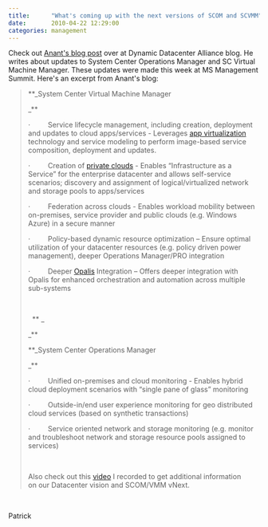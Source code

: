 ```yaml
---
title:      "What's coming up with the next versions of SCOM and SCVMM"
date:       2010-04-22 12:29:00
categories: management
---
```

Check out [Anant's blog post](http://blogs.technet.com/ddcalliance/archive/2010/04/22/what-s-coming-up-with-the-next-versions-of-scom-and-vmm.aspx "Anant's blog post") over at Dynamic Datacenter Alliance blog. He writes about updates to System Center Operations Manager and SC Virtual Machine Manager. These updates were made this week at MS Management Summit. Here's an excerpt from Anant's blog: 

> **_System Center Virtual Machine Manager
> 
> _**
> 
> ·         Service lifecycle management, including creation, deployment and updates to cloud apps/services - Leverages [app virtualization](http://www.microsoft.com/systemcenter/appv/dynamic.mspx) technology and service modeling to perform image-based service composition, deployment and updates. 
> 
> ·         Creation of [private clouds](http://www.microsoft.com/virtualization/en/us/cloud-computing.aspx) \- Enables “Infrastructure as a Service” for the enterprise datacenter and allows self-service scenarios; discovery and assignment of logical/virtualized network and storage pools to apps/services
> 
> ·         Federation across clouds - Enables workload mobility between on-premises, service provider and public clouds (e.g. Windows Azure) in a secure manner 
> 
> ·         Policy-based dynamic resource optimization – Ensure optimal utilization of your datacenter resources (e.g. policy driven power management), deeper Operations Manager/PRO integration
> 
> ·         Deeper [Opalis](http://www.opalis.com/) Integration – Offers deeper integration with Opalis for enhanced orchestration and automation across multiple sub-systems 
> 
>  
> 
>   ** _
> 
> _**
> 
> **_System Center Operations Manager
> 
> _**
> 
> ·         Unified on-premises and cloud monitoring - Enables hybrid cloud deployment scenarios with “single pane of glass” monitoring
> 
> ·         Outside-in/end user experience monitoring for geo distributed cloud services (based on synthetic transactions)
> 
> ·         Service oriented network and storage monitoring (e.g. monitor and troubleshoot network and storage resource pools assigned to services)
> 
>  
> 
> Also check out this [video](http://edge.technet.com/Media/Microsoft-on-Whats-Next-for-Managing-Datacenters-and-the-Cloud/) I recorded to get additional information on our Datacenter vision and SCOM/VMM vNext. 

 

Patrick
